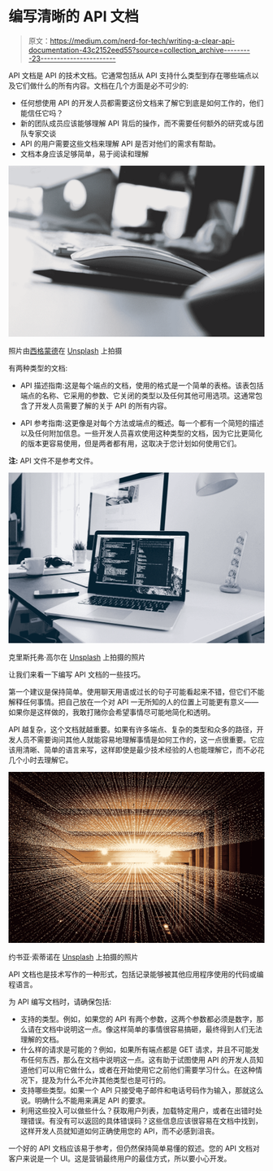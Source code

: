# 编写清晰的 API 文档

> 原文：<https://medium.com/nerd-for-tech/writing-a-clear-api-documentation-43c2152eed55?source=collection_archive---------23----------------------->

API 文档是 API 的技术文档。它通常包括从 API 支持什么类型到存在哪些端点以及它们做什么的所有内容。文档在几个方面是必不可少的:

*   任何想使用 API 的开发人员都需要这份文档来了解它到底是如何工作的，他们能信任它吗？
*   新的团队成员应该能够理解 API 背后的操作，而不需要任何额外的研究或与团队专家交谈
*   API 的用户需要这些文档来理解 API 是否对他们的需求有帮助。
*   文档本身应该足够简单，易于阅读和理解

![](img/b28f8a2d23efb4e6bc5400df4975f6d0.png)

照片由[西格蒙德](https://unsplash.com/@sigmund?utm_source=medium&utm_medium=referral)在 [Unsplash](https://unsplash.com?utm_source=medium&utm_medium=referral) 上拍摄

有两种类型的文档:

- API 描述指南:这是每个端点的文档，使用的格式是一个简单的表格。该表包括端点的名称、它采用的参数、它关闭的类型以及任何其他可用选项。这通常包含了开发人员需要了解的关于 API 的所有内容。

- API 参考指南:这更像是对每个方法或端点的概述。每一个都有一个简短的描述以及任何附加信息。一些开发人员喜欢使用这种类型的文档，因为它比更简化的版本更容易使用，但是两者都有用，这取决于您计划如何使用它们。

**注:** API 文件不是参考文件。

![](img/fc8b3d7037a17254f43f27212e889620.png)

克里斯托弗·高尔在 [Unsplash](https://unsplash.com?utm_source=medium&utm_medium=referral) 上拍摄的照片

让我们来看一下编写 API 文档的一些技巧。

第一个建议是保持简单。使用聊天用语或过长的句子可能看起来不错，但它们不能解释任何事情。把自己放在一个对 API 一无所知的人的位置上可能更有意义——如果你是这样做的，我敢打赌你会希望事情尽可能地简化和透明。

API 越复杂，这个文档就越重要。如果有许多端点、复杂的类型和众多的路径，开发人员不需要询问其他人就能容易地理解事情是如何工作的，这一点很重要。它应该用清晰、简单的语言来写，这样即使是最少技术经验的人也能理解它，而不必花几个小时去理解它。

![](img/e28cb0803f3db6eae10bc580a8720b25.png)

约书亚·索蒂诺在 [Unsplash](https://unsplash.com?utm_source=medium&utm_medium=referral) 上拍摄的照片

API 文档也是技术写作的一种形式，包括记录能够被其他应用程序使用的代码或编程语言。

为 API 编写文档时，请确保包括:

*   支持的类型。例如，如果您的 API 有两个参数，这两个参数都必须是数字，那么请在文档中说明这一点。像这样简单的事情很容易搞砸，最终得到人们无法理解的文档。
*   什么样的请求是可能的？例如，如果所有端点都是 GET 请求，并且不可能发布任何东西，那么在文档中说明这一点。这有助于试图使用 API 的开发人员知道他们可以用它做什么，或者在开始使用它之前他们需要学习什么。在这种情况下，提及为什么不允许其他类型也是可行的。
*   支持哪些类型。如果一个 API 只接受电子邮件和电话号码作为输入，那就这么说。明确什么不能用来满足 API 的要求。
*   利用这些投入可以做些什么？获取用户列表，加载特定用户，或者在出错时处理错误。有没有可以返回的具体错误码？这些信息应该很容易在文档中找到，这样开发人员就知道如何正确使用您的 API，而不必感到沮丧。

一个好的 API 文档应该易于参考，但仍然保持简单易懂的叙述。您的 API 文档对客户来说是一个 UI。这是营销最终用户的最佳方式，所以要小心开发。